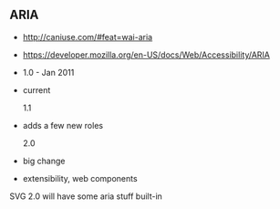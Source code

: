## ARIA

- http://caniuse.com/#feat=wai-aria
- https://developer.mozilla.org/en-US/docs/Web/Accessibility/ARIA

- 1.0 - Jan 2011

- current

    1.1

- adds a few new roles

    2.0

- big change
- extensibility, web components

SVG 2.0 will have some aria stuff built-in
